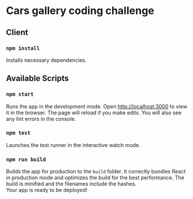 # Cars gallery coding challenge

## Client
### `npm install` 
Installs necessary dependencies.

## Available Scripts

### `npm start` 
Runs the app in the development mode. Open [http://localhost:3000](http://localhost:3000) to view it in the browser. The page will reload if you make edits. You will also see any lint errors in the console.

### `npm test` 
Launches the test runner in the interactive watch mode.

### `npm run build` 
Builds the app for production to the `build` folder. It correctly bundles React in production mode and optimizes the build for the best performance. The build is minified and the filenames include the hashes.<br>
Your app is ready to be deployed!


